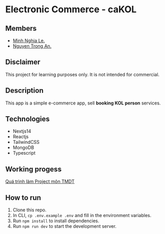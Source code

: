 # Electronic Commerce - caKOL

## Members
- [Minh Nghia Le.](https://github.com/minhnghia2k3)
- [Nguyen Trong An.](https://github.com/angutboiz)

## Disclaimer
This project for learning purposes only. It is not intended for commercial.

## Description
This app is a simple e-commerce app, sell **booking KOL person** services.

## Technologies
- Nextjs14
- Reactjs
- TailwindCSS
- MongoDB
- Typescript

## Working progess
[Quá trình làm Project môn TMDT](https://docs.google.com/spreadsheets/d/1wnxpJp2PqYT8hvmxt96LQnm4gIdbGjxIvECGytQADVo/edit#gid=0)

## How to run
1. Clone this repo.
2. In CLI, `cp .env.example .env` and fill in the environment variables.
3. Run `npm install` to install dependencies.
4. Run `npm run dev` to start the development server.



